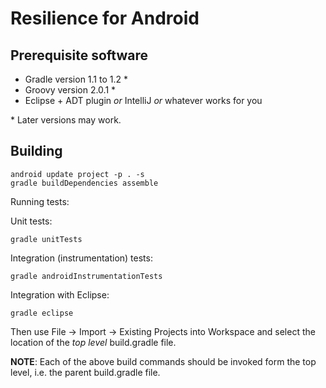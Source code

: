 Resilience for Android
======================

Prerequisite software
---------------------

* Gradle version 1.1 to 1.2 *
* Groovy version 2.0.1 *
* Eclipse + ADT plugin *or* IntelliJ *or* whatever works for you

\* Later versions may work.

Building
--------

    android update project -p . -s
    gradle buildDependencies assemble

Running tests:

  Unit tests:

    gradle unitTests

  Integration (instrumentation) tests:

    gradle androidInstrumentationTests

Integration with Eclipse:

    gradle eclipse

  Then use File -> Import -> Existing Projects into Workspace and select the location of the *top level* build.gradle file.

**NOTE**: Each of the above build commands should be invoked form the top level, i.e. the parent  build.gradle file.
